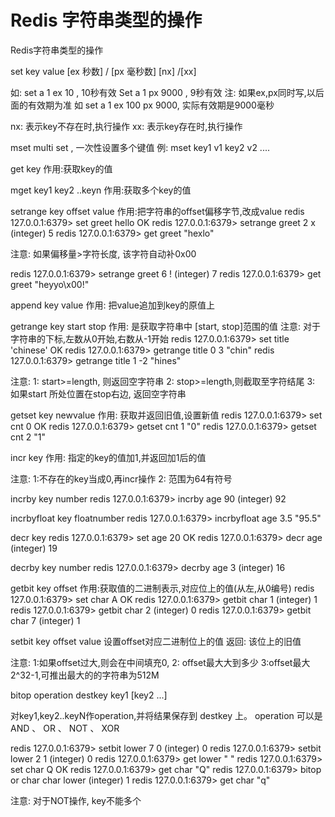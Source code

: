 # Redis 字符串类型的操作

Redis字符串类型的操作

set key value [ex 秒数] / [px 毫秒数]  [nx] /[xx]

如: set a 1 ex 10 , 10秒有效
Set a 1 px 9000  , 9秒有效
注: 如果ex,px同时写,以后面的有效期为准
如 set a 1 ex 100 px 9000, 实际有效期是9000毫秒

nx: 表示key不存在时,执行操作
xx: 表示key存在时,执行操作

mset  multi set , 一次性设置多个键值
例: mset key1 v1 key2 v2 ....

get key 
作用:获取key的值

mget key1 key2 ..keyn
作用:获取多个key的值

setrange key offset value
作用:把字符串的offset偏移字节,改成value
redis 127.0.0.1:6379> set greet hello
OK
redis 127.0.0.1:6379> setrange greet 2 x
(integer) 5
redis 127.0.0.1:6379> get greet
"hexlo"

注意: 如果偏移量>字符长度, 该字符自动补0x00

redis 127.0.0.1:6379> setrange greet 6 !
(integer) 7
redis 127.0.0.1:6379> get greet
"heyyo\x00!"

append key value
作用: 把value追加到key的原值上

getrange key start stop
作用: 是获取字符串中 [start, stop]范围的值
注意: 对于字符串的下标,左数从0开始,右数从-1开始
redis 127.0.0.1:6379> set title 'chinese'
OK
redis 127.0.0.1:6379> getrange title 0 3
"chin"
redis 127.0.0.1:6379> getrange title 1 -2
"hines"

注意: 
1: start>=length, 则返回空字符串
2: stop>=length,则截取至字符结尾
3: 如果start 所处位置在stop右边, 返回空字符串

getset key newvalue
作用: 获取并返回旧值,设置新值
redis 127.0.0.1:6379> set cnt 0
OK
redis 127.0.0.1:6379> getset cnt 1
"0"
redis 127.0.0.1:6379> getset cnt 2
"1"

incr key
作用: 指定的key的值加1,并返回加1后的值

注意:
1:不存在的key当成0,再incr操作
2: 范围为64有符号 

incrby key number
redis 127.0.0.1:6379> incrby age  90
(integer) 92

incrbyfloat key floatnumber
redis 127.0.0.1:6379> incrbyfloat age 3.5
"95.5"

decr key
redis 127.0.0.1:6379> set age 20
OK
redis 127.0.0.1:6379> decr age
(integer) 19

decrby key number
redis 127.0.0.1:6379> decrby age 3
(integer) 16

getbit key offset
作用:获取值的二进制表示,对应位上的值(从左,从0编号)
redis 127.0.0.1:6379> set char A
OK
redis 127.0.0.1:6379> getbit char 1
(integer) 1
redis 127.0.0.1:6379> getbit char 2
(integer) 0
redis 127.0.0.1:6379> getbit char 7
(integer) 1

setbit  key offset value
设置offset对应二进制位上的值
返回: 该位上的旧值

注意: 
1:如果offset过大,则会在中间填充0,
2: offset最大大到多少
3:offset最大2^32-1,可推出最大的的字符串为512M

bitop operation destkey key1 [key2 ...]

对key1,key2..keyN作operation,并将结果保存到 destkey 上。
operation 可以是 AND 、 OR 、 NOT 、 XOR

redis 127.0.0.1:6379> setbit lower 7 0
(integer) 0
redis 127.0.0.1:6379> setbit lower 2 1
(integer) 0
redis 127.0.0.1:6379> get lower
" "
redis 127.0.0.1:6379> set char Q
OK
redis 127.0.0.1:6379> get char
"Q"
redis 127.0.0.1:6379> bitop or char char lower
(integer) 1
redis 127.0.0.1:6379> get char
"q"

注意: 对于NOT操作, key不能多个